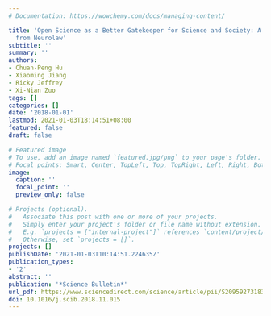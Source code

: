 ```yaml
---
# Documentation: https://wowchemy.com/docs/managing-content/

title: 'Open Science as a Better Gatekeeper for Science and Society: A Perspective
  from Neurolaw'
subtitle: ''
summary: ''
authors:
- Chuan-Peng Hu
- Xiaoming Jiang
- Ricky Jeffrey
- Xi-Nian Zuo
tags: []
categories: []
date: '2018-01-01'
lastmod: 2021-01-03T18:14:51+08:00
featured: false
draft: false

# Featured image
# To use, add an image named `featured.jpg/png` to your page's folder.
# Focal points: Smart, Center, TopLeft, Top, TopRight, Left, Right, BottomLeft, Bottom, BottomRight.
image:
  caption: ''
  focal_point: ''
  preview_only: false

# Projects (optional).
#   Associate this post with one or more of your projects.
#   Simply enter your project's folder or file name without extension.
#   E.g. `projects = ["internal-project"]` references `content/project/deep-learning/index.md`.
#   Otherwise, set `projects = []`.
projects: []
publishDate: '2021-01-03T10:14:51.224635Z'
publication_types:
- '2'
abstract: ''
publication: '*Science Bulletin*'
url_pdf: https://www.sciencedirect.com/science/article/pii/S2095927318305462
doi: 10.1016/j.scib.2018.11.015
---
```

